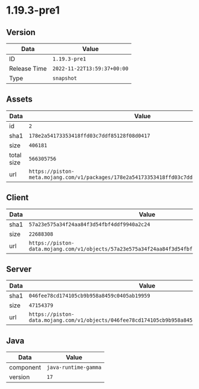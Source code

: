 # 1.19.3-pre1

## Version

|**Data**        | **Value**                 |
|----------------|-------------------------|
| ID   | ```1.19.3-pre1```   |
| Release Time   | ```2022-11-22T13:59:37+00:00```   |
| Type   | ```snapshot```   |

## Assets

|**Data**        | **Value**                 |
|----------------|-------------------------|
| id   | ```2```   |
| sha1   | ```178e2a54173353418ffd03c7ddf85128f08d0417```   |
| size   | ```406181```   |
| total size  | ```566305756```  |
| url       | ```https://piston-meta.mojang.com/v1/packages/178e2a54173353418ffd03c7ddf85128f08d0417/2.json``` |

## Client

|**Data**        | **Value**                 |
|----------------|-------------------------|
| sha1   | ```57a23e575a34f24aa84f3d54fbf4ddf9940a2c24```   |
| size   | ```22688308```   |
| url       | ```https://piston-data.mojang.com/v1/objects/57a23e575a34f24aa84f3d54fbf4ddf9940a2c24/client.jar``` |

## Server

|**Data**        | **Value**                 |
|----------------|-------------------------|
| sha1   | ```046fee78cd174105cb9b958a8459c0405ab19959```   |
| size   | ```47154379```   |
| url       | ```https://piston-data.mojang.com/v1/objects/046fee78cd174105cb9b958a8459c0405ab19959/server.jar``` |

## Java

|**Data**        | **Value**                 |
|----------------|-------------------------|
| component   | ```java-runtime-gamma```   |
| version   | ```17```   |
